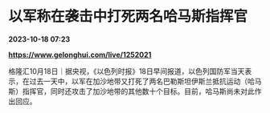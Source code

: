 # 以军称在袭击中打死两名哈马斯指挥官

**2023-10-18 07:23**

**https://www.gelonghui.com/live/1252021**

格隆汇10月18日｜据央视，《以色列时报》18日早间报道，以色列国防军当天表示，在过去一天中，以军在加沙地带又打死了两名巴勒斯坦伊斯兰抵抗运动（哈马斯）指挥官，同时还攻击了加沙地带的其他数十个目标。目前，哈马斯尚未对此作出回应。